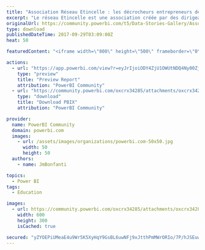 ```yaml
---
title: "Association Réseau Etincelle : les décrocheurs entrepreneurs de leur vie"
excerpt: "Le réseau Etincelle est une association créée par des dirigeants d'entreprise. Elle consiste à entraîner les jeunes sortis du système scolaire sans"
originalUrl: https://community.powerbi.com/t5/Data-Stories-Gallery/Association-R%C3%A9seau-Etincelle-les-d%C3%A9crocheurs-entrepreneurs-de/m-p/261567
type: download
publishedDateTime: 2017-09-29T03:09:00Z
heat: 50

featuredContent: "<iframe width=\"800\" height=\"500\" frameborder=\"0\" src=\"https://app.powerbi.com/view?r=eyJrIjoiODY4ZjU1OWUtNDQ4Ny00ZjU0LWE0ZjYtM2U5ZTY2NzcxNWE1IiwidCI6IjU1M2FiYjhmLTI3NmQtNGZmZC1iMTVkLTNkYjYyNTNlMzQzOCIsImMiOjh9\"></iframe>"

actions:
  - url: "https://app.powerbi.com/view?r=eyJrIjoiODY4ZjU1OWUtNDQ4Ny00ZjU0LWE0ZjYtM2U5ZTY2NzcxNWE1IiwidCI6IjU1M2FiYjhmLTI3NmQtNGZmZC1iMTVkLTNkYjYyNTNlMzQzOCIsImMiOjh9"
    type: "preview"
    title: "Preview Report"
    attribution: "PowerBI Community"
  - url: "https://community.powerbi.com/oxcrx34285/attachments/oxcrx34285/DataStoriesGallery/1170/3/Reseau_Etincelle_New_Pbi.pbix"
    type: "download"
    title: "Download PBIX"
    attribution: "PowerBI Community"

provider:
  name: PowerBI Community
  domain: powerbi.com
  images:
    - url: /assets/images/organizations/powerbi.com-50x50.jpg
      width: 50
      height: 50
  authors:
    - name: JmBonfanti

topics:
  - Power BI
tags:
  - Education

images:
  - url: https://community.powerbi.com/oxcrx34285/attachments/oxcrx34285/DataStoriesGallery/1170/1/reseauetincelle_jeunes.jpg
    width: 600
    height: 300
    isCached: true

secured: "yZYOEPiUMeaE4u9Wr5K5XyHqY9GsBL6uwNFj9xJtthPmMWrORIo/7P/hJSEuwrBp6Psxk2SLEhGXabod3kqgmOH2RiAM3sH+W3fmFGJNCaLxkQCvdEu/V3np8vHHnvJ1YpVUu4URv+nijCx3oMHFqs5yOJh7X9Hi3L/oomgTv1Wks+Wbp+g9I2p/Uu2tsDBCzIVqbdC6TFhBKtERVoW4bsD6fuikrlUcWczHCsW5o9WH71xM3EC0DNRWtd3FVBoxLbEe9korPAv1l51KtZDu27vEWLNQPuOpdlnpOaArb6GIQUsS1SBT2TH74IQ2ql7Zo8A3v+PgJyUFKNlpHAxniC4jRWikEZMQP/25bTYo1q0W88F/zvCADYZVMPmhtNoe4/Qtpw9lmIU6IuYhwXNKuGQH4wguwReYzB8pcYGjtV4=;wLLbnkiL3GQucTIDcDwBOw=="
---
```


